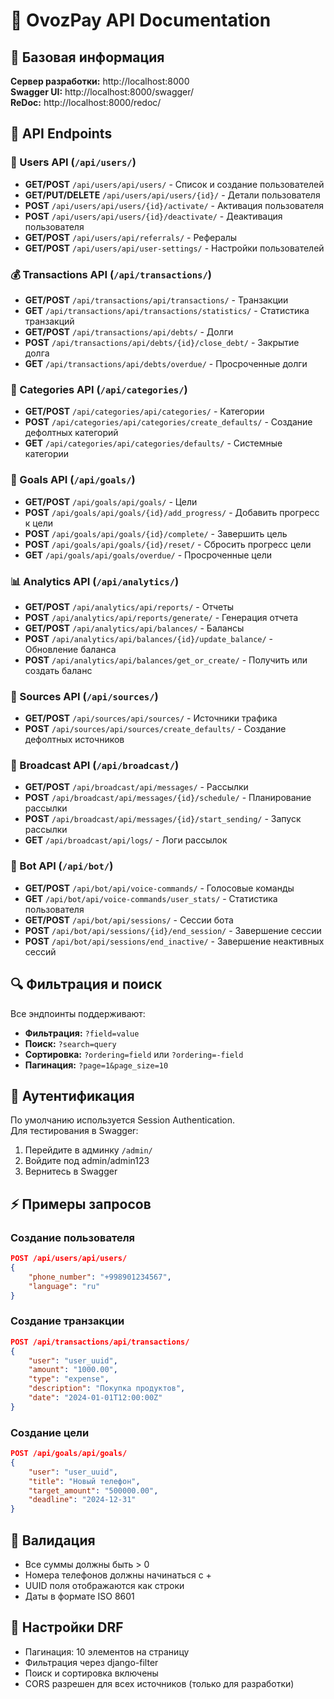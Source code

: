 # 📑 OvozPay API Documentation

## 🚀 Базовая информация

**Сервер разработки:** http://localhost:8000  
**Swagger UI:** http://localhost:8000/swagger/  
**ReDoc:** http://localhost:8000/redoc/  

## 🔗 API Endpoints

### 👤 Users API (`/api/users/`)
- **GET/POST** `/api/users/api/users/` - Список и создание пользователей
- **GET/PUT/DELETE** `/api/users/api/users/{id}/` - Детали пользователя
- **POST** `/api/users/api/users/{id}/activate/` - Активация пользователя
- **POST** `/api/users/api/users/{id}/deactivate/` - Деактивация пользователя
- **GET/POST** `/api/users/api/referrals/` - Рефералы
- **GET/POST** `/api/users/api/user-settings/` - Настройки пользователей

### 💰 Transactions API (`/api/transactions/`)
- **GET/POST** `/api/transactions/api/transactions/` - Транзакции
- **GET** `/api/transactions/api/transactions/statistics/` - Статистика транзакций
- **GET/POST** `/api/transactions/api/debts/` - Долги
- **POST** `/api/transactions/api/debts/{id}/close_debt/` - Закрытие долга
- **GET** `/api/transactions/api/debts/overdue/` - Просроченные долги

### 📂 Categories API (`/api/categories/`)
- **GET/POST** `/api/categories/api/categories/` - Категории
- **POST** `/api/categories/api/categories/create_defaults/` - Создание дефолтных категорий
- **GET** `/api/categories/api/categories/defaults/` - Системные категории

### 🎯 Goals API (`/api/goals/`)
- **GET/POST** `/api/goals/api/goals/` - Цели
- **POST** `/api/goals/api/goals/{id}/add_progress/` - Добавить прогресс к цели
- **POST** `/api/goals/api/goals/{id}/complete/` - Завершить цель
- **POST** `/api/goals/api/goals/{id}/reset/` - Сбросить прогресс цели
- **GET** `/api/goals/api/goals/overdue/` - Просроченные цели

### 📊 Analytics API (`/api/analytics/`)
- **GET/POST** `/api/analytics/api/reports/` - Отчеты
- **POST** `/api/analytics/api/reports/generate/` - Генерация отчета
- **GET/POST** `/api/analytics/api/balances/` - Балансы
- **POST** `/api/analytics/api/balances/{id}/update_balance/` - Обновление баланса
- **POST** `/api/analytics/api/balances/get_or_create/` - Получить или создать баланс

### 🔗 Sources API (`/api/sources/`)
- **GET/POST** `/api/sources/api/sources/` - Источники трафика
- **POST** `/api/sources/api/sources/create_defaults/` - Создание дефолтных источников

### 📢 Broadcast API (`/api/broadcast/`)
- **GET/POST** `/api/broadcast/api/messages/` - Рассылки
- **POST** `/api/broadcast/api/messages/{id}/schedule/` - Планирование рассылки
- **POST** `/api/broadcast/api/messages/{id}/start_sending/` - Запуск рассылки
- **GET** `/api/broadcast/api/logs/` - Логи рассылок

### 🤖 Bot API (`/api/bot/`)
- **GET/POST** `/api/bot/api/voice-commands/` - Голосовые команды
- **GET** `/api/bot/api/voice-commands/user_stats/` - Статистика пользователя
- **GET/POST** `/api/bot/api/sessions/` - Сессии бота
- **POST** `/api/bot/api/sessions/{id}/end_session/` - Завершение сессии
- **POST** `/api/bot/api/sessions/end_inactive/` - Завершение неактивных сессий

## 🔍 Фильтрация и поиск

Все эндпоинты поддерживают:
- **Фильтрация:** `?field=value`
- **Поиск:** `?search=query`
- **Сортировка:** `?ordering=field` или `?ordering=-field`
- **Пагинация:** `?page=1&page_size=10`

## 🔐 Аутентификация

По умолчанию используется Session Authentication.  
Для тестирования в Swagger:
1. Перейдите в админку `/admin/`
2. Войдите под admin/admin123
3. Вернитесь в Swagger

## ⚡ Примеры запросов

### Создание пользователя
```json
POST /api/users/api/users/
{
    "phone_number": "+998901234567",
    "language": "ru"
}
```

### Создание транзакции
```json
POST /api/transactions/api/transactions/
{
    "user": "user_uuid",
    "amount": "1000.00",
    "type": "expense",
    "description": "Покупка продуктов",
    "date": "2024-01-01T12:00:00Z"
}
```

### Создание цели
```json
POST /api/goals/api/goals/
{
    "user": "user_uuid",
    "title": "Новый телефон",
    "target_amount": "500000.00",
    "deadline": "2024-12-31"
}
```

## 📝 Валидация

- Все суммы должны быть > 0
- Номера телефонов должны начинаться с +
- UUID поля отображаются как строки
- Даты в формате ISO 8601

## 🔧 Настройки DRF

- Пагинация: 10 элементов на страницу
- Фильтрация через django-filter
- Поиск и сортировка включены
- CORS разрешен для всех источников (только для разработки) 